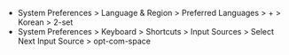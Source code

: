 - System Preferences > Language & Region > Preferred Languages > + > Korean > 2-set
- System Preferences > Keyboard > Shortcuts > Input Sources > Select Next Input Source > opt-com-space
